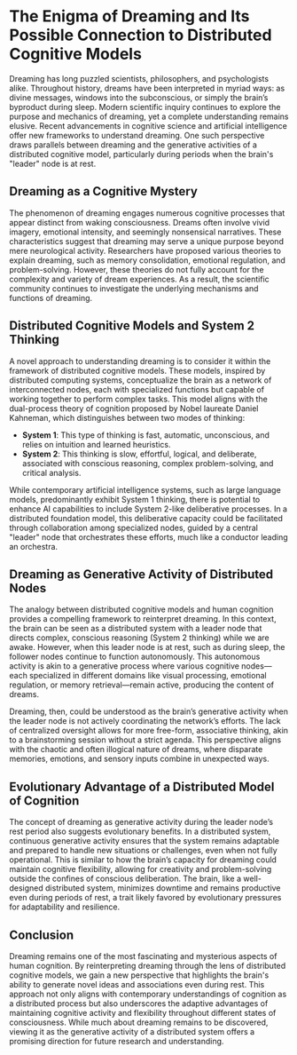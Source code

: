 # The Enigma of Dreaming and Its Possible Connection to Distributed Cognitive Models

Dreaming has long puzzled scientists, philosophers, and psychologists alike. Throughout history, dreams have been interpreted in myriad ways: as divine messages, windows into the subconscious, or simply the brain’s byproduct during sleep. Modern scientific inquiry continues to explore the purpose and mechanics of dreaming, yet a complete understanding remains elusive. Recent advancements in cognitive science and artificial intelligence offer new frameworks to understand dreaming. One such perspective draws parallels between dreaming and the generative activities of a distributed cognitive model, particularly during periods when the brain's "leader" node is at rest.

## Dreaming as a Cognitive Mystery

The phenomenon of dreaming engages numerous cognitive processes that appear distinct from waking consciousness. Dreams often involve vivid imagery, emotional intensity, and seemingly nonsensical narratives. These characteristics suggest that dreaming may serve a unique purpose beyond mere neurological activity. Researchers have proposed various theories to explain dreaming, such as memory consolidation, emotional regulation, and problem-solving. However, these theories do not fully account for the complexity and variety of dream experiences. As a result, the scientific community continues to investigate the underlying mechanisms and functions of dreaming.

## Distributed Cognitive Models and System 2 Thinking

A novel approach to understanding dreaming is to consider it within the framework of distributed cognitive models. These models, inspired by distributed computing systems, conceptualize the brain as a network of interconnected nodes, each with specialized functions but capable of working together to perform complex tasks. This model aligns with the dual-process theory of cognition proposed by Nobel laureate Daniel Kahneman, which distinguishes between two modes of thinking:

- **System 1**: This type of thinking is fast, automatic, unconscious, and relies on intuition and learned heuristics.
- **System 2**: This thinking is slow, effortful, logical, and deliberate, associated with conscious reasoning, complex problem-solving, and critical analysis.

While contemporary artificial intelligence systems, such as large language models, predominantly exhibit System 1 thinking, there is potential to enhance AI capabilities to include System 2-like deliberative processes. In a distributed foundation model, this deliberative capacity could be facilitated through collaboration among specialized nodes, guided by a central "leader" node that orchestrates these efforts, much like a conductor leading an orchestra.

## Dreaming as Generative Activity of Distributed Nodes

The analogy between distributed cognitive models and human cognition provides a compelling framework to reinterpret dreaming. In this context, the brain can be seen as a distributed system with a leader node that directs complex, conscious reasoning (System 2 thinking) while we are awake. However, when this leader node is at rest, such as during sleep, the follower nodes continue to function autonomously. This autonomous activity is akin to a generative process where various cognitive nodes—each specialized in different domains like visual processing, emotional regulation, or memory retrieval—remain active, producing the content of dreams.

Dreaming, then, could be understood as the brain’s generative activity when the leader node is not actively coordinating the network’s efforts. The lack of centralized oversight allows for more free-form, associative thinking, akin to a brainstorming session without a strict agenda. This perspective aligns with the chaotic and often illogical nature of dreams, where disparate memories, emotions, and sensory inputs combine in unexpected ways.

## Evolutionary Advantage of a Distributed Model of Cognition

The concept of dreaming as generative activity during the leader node’s rest period also suggests evolutionary benefits. In a distributed system, continuous generative activity ensures that the system remains adaptable and prepared to handle new situations or challenges, even when not fully operational. This is similar to how the brain’s capacity for dreaming could maintain cognitive flexibility, allowing for creativity and problem-solving outside the confines of conscious deliberation. The brain, like a well-designed distributed system, minimizes downtime and remains productive even during periods of rest, a trait likely favored by evolutionary pressures for adaptability and resilience.

## Conclusion

Dreaming remains one of the most fascinating and mysterious aspects of human cognition. By reinterpreting dreaming through the lens of distributed cognitive models, we gain a new perspective that highlights the brain's ability to generate novel ideas and associations even during rest. This approach not only aligns with contemporary understandings of cognition as a distributed process but also underscores the adaptive advantages of maintaining cognitive activity and flexibility throughout different states of consciousness. While much about dreaming remains to be discovered, viewing it as the generative activity of a distributed system offers a promising direction for future research and understanding.
